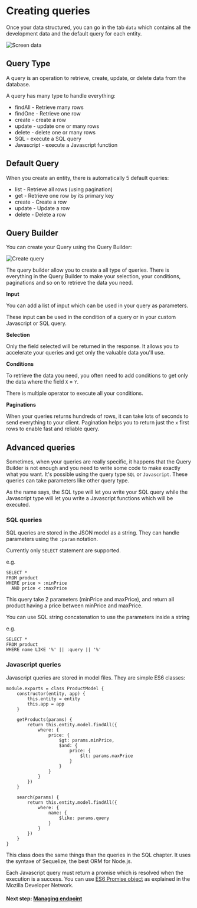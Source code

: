 Creating queries
================

Once your data structured, you can go in the tab `data` which contains all the development data and the default query for each entity.

![Screen data](/img/screen-data-query.png)

Query Type
----------

A query is an operation to retrieve, create, update, or delete data from the database.

A query has many type to handle everything:

* findAll - Retrieve many rows
* findOne - Retrieve one row
* create - create a row
* update - update one or many rows
* delete - delete one or many rows
* SQL - execute a SQL query
* Javascript - execute a Javascript function

Default Query
-------------

When you create an entity, there is automatically 5 default queries:

* list - Retrieve all rows (using pagination)
* get - Retrieve one row by its primary key
* create - Create a row
* update - Update a row
* delete - Delete a row

Query Builder
-------------

You can create your Query using the Query Builder:

![Create query](/img/gif/todo-queries.gif)

The query builder allow you to create a all type of queries. There is everything in the Query Builder to make your selection, your conditions, paginations and so on to retrieve the data you need.

**Input**

You can add a list of input which can be used in your query as parameters.

These input can be used in the condition of a query or in your custom Javascript or SQL query.

**Selection**

Only the field selected will be returned in the response. It allows you to accelerate your queries and get only the valuable data you'll use.

**Conditions**

To retrieve the data you need, you often need to add conditions to get only the data where the field `X` = `Y`.

There is multiple operator to execute all your conditions.

**Paginations**

When your queries returns hundreds of rows, it can take lots of seconds to send everything to your client. Pagination helps you to return just the `x` first rows to enable fast and reliable query.

Advanced queries
--------------

Sometimes, when your queries are really specific, it happens that the Query Builder is not enough and you need to write some code to make exactly what you want. It's possible using the query type `SQL` or `Javascript`. These queries can take parameters like other query type.

As the name says, the SQL type will let you write your SQL query while the Javascript type will let you write a Javascript functions which will be executed.

### SQL queries

SQL queries are stored in the JSON model as a string. They can handle parameters using the `:param` notation.

Currently only `SELECT` statement are supported.

e.g.

```
SELECT *
FROM product
WHERE price > :minPrice
  AND price < :maxPrice
```

This query take 2 parameters (minPrice and maxPrice), and return all product having a price between minPrice and maxPrice.

You can use SQL string concatenation to use the parameters inside a string

e.g.

```
SELECT *
FROM product
WHERE name LIKE '%' || :query || '%'
```

### Javascript queries

Javascript queries are stored in model files. They are simple ES6 classes:

```
module.exports = class ProductModel {
    constructor(entity, app) {
        this.entity = entity
        this.app = app
    }

    getProducts(params) {
        return this.entity.model.findAll({
            where: {
                price: {
                    $gt: params.minPrice,
                    $and: {
                        price: {
                            $lt: params.maxPrice
                        }
                    }
                }
            }
        })
    }

    search(params) {
        return this.entity.model.findAll({
            where: {
                name: {
                    $like: params.query
                }
            }
        })
    }
}
```

This class does the same things than the queries in the SQL chapter. It uses the syntaxe of Sequelize, the best ORM for Node.js.

Each Javascript query must return a promise which is resolved when the execution is a success. You can use [ES6 Promise object](https://developer.mozilla.org/en/docs/Web/JavaScript/Reference/Global_Objects/Promise) as explained in the Mozilla Developer Network.

#### Next step: [Managing endpoint](/docs/guide/endpoint)